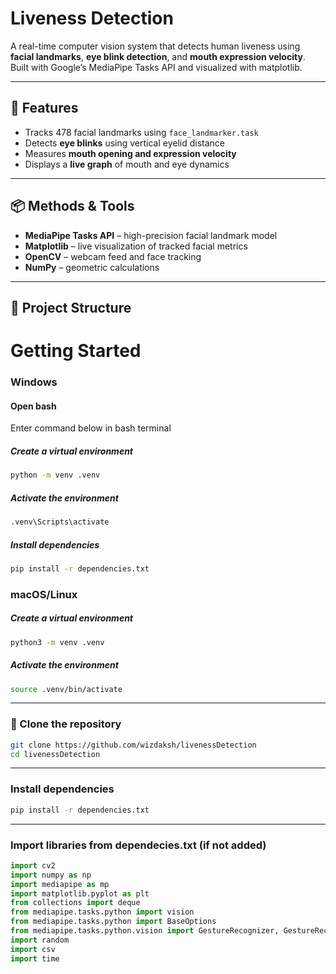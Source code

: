 # Liveness Detection

A real-time computer vision system that detects human liveness using **facial landmarks**, **eye blink detection**, and **mouth expression velocity**. Built with Google’s MediaPipe Tasks API and visualized with matplotlib.

---

## 🧠 Features

- Tracks 478 facial landmarks using `face_landmarker.task`
- Detects **eye blinks** using vertical eyelid distance
- Measures **mouth opening and expression velocity**
- Displays a **live graph** of mouth and eye dynamics

---

## 📦 Methods & Tools

- **MediaPipe Tasks API** – high-precision facial landmark model
- **Matplotlib** – live visualization of tracked facial metrics
- **OpenCV** – webcam feed and face tracking
- **NumPy** – geometric calculations

---

## 📂 Project Structure

# Getting Started

### Windows

#### Open bash
Enter command below in bash terminal


##### Create a virtual environment
```bash
python -m venv .venv
```

##### Activate the environment
```bash
.venv\Scripts\activate
```

##### Install dependencies
```bash
pip install -r dependencies.txt
```


### macOS/Linux

##### Create a virtual environment
```bash
python3 -m venv .venv
```

##### Activate the environment
```bash
source .venv/bin/activate
```

---

### 🔄 Clone the repository

```bash
git clone https://github.com/wizdaksh/livenessDetection
cd livenessDetection
```
---

### Install dependencies
```bash
pip install -r dependencies.txt
```

---

### Import libraries from dependecies.txt (if not added)
```python
import cv2
import numpy as np
import mediapipe as mp
import matplotlib.pyplot as plt
from collections import deque
from mediapipe.tasks.python import vision
from mediapipe.tasks.python import BaseOptions
from mediapipe.tasks.python.vision import GestureRecognizer, GestureRecognizerOptions
import random
import csv
import time
```

